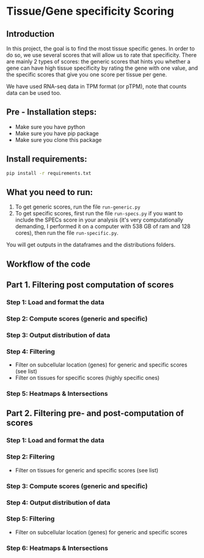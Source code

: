 # Tissue/Gene specificity Scoring

## Introduction
In this project, the goal is to find the most tissue specific genes.
In order to do so, we use several scores that will allow us to rate that specificity.
There are mainly 2 types of scores: the generic scores that hints you whether a gene can have high tissue specificity by rating the gene with one value, and the specific scores that give you one score per tissue per gene.

We have used RNA-seq data in TPM format (or pTPM), note that counts data can be used too.

## Pre - Installation steps:
- Make sure you have python
- Make sure you have pip package
- Make sure you clone this package

## Install requirements:
```bash
pip install -r requirements.txt
```

## What you need to run:

1. To get generic scores, run the file `run-generic.py`
2. To get specific scores, first run the file `run-specs.py` if you want to include the SPECs score in your analysis (it's very computationally demanding, I performed it on a computer with 538 GB of ram and 128 cores), then run the file `run-specific.py`.

You will get outputs in the dataframes and the distributions folders.

## Workflow of the code

## Part 1. Filtering post computation of scores
### Step 1: Load and format the data
### Step 2: Compute scores (generic and specific)
### Step 3: Output distribution of data
### Step 4: Filtering
- Filter on subcellular location (genes) for generic and specific scores (see list)
- Filter on tissues for specific scores (highly specific ones)
### Step 5: Heatmaps & Intersections

## Part 2. Filtering pre- and post-computation of scores
### Step 1: Load and format the data
### Step 2: Filtering
- Filter on tissues for generic and specific scores (see list)
### Step 3: Compute scores (generic and specific)
### Step 4: Output distribution of data
### Step 5: Filtering
- Filter on subcellular location (genes) for generic and specific scores
### Step 6: Heatmaps & Intersections
